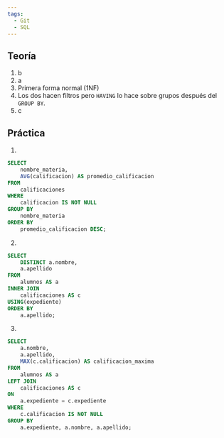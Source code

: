 ```yaml
---
tags:
  - Git
  - SQL
---
```

## Teoría
1. b
2. a
3. Primera forma normal (1NF)
4. Los dos hacen filtros pero `HAVING` lo hace sobre grupos después del `GROUP BY`.
5. c
## Práctica

1.
```SQL
SELECT
    nombre_materia,
    AVG(calificacion) AS promedio_calificacion
FROM
    calificaciones
WHERE
    calificacion IS NOT NULL
GROUP BY
    nombre_materia
ORDER BY
    promedio_calificacion DESC;
```

2.
```SQL
SELECT
    DISTINCT a.nombre,
    a.apellido
FROM
    alumnos AS a
INNER JOIN
    calificaciones AS c
USING(expediente)
ORDER BY
    a.apellido;
```

3.
```SQL
SELECT
    a.nombre,
    a.apellido,
    MAX(c.calificacion) AS calificacion_maxima
FROM
    alumnos AS a
LEFT JOIN
    calificaciones AS c
ON
    a.expediente = c.expediente
WHERE
    c.calificacion IS NOT NULL
GROUP BY
    a.expediente, a.nombre, a.apellido;
```